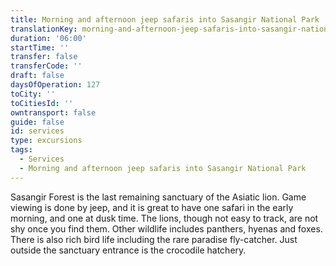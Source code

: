 ```yaml
---
title: Morning and afternoon jeep safaris into Sasangir National Park
translationKey: morning-and-afternoon-jeep-safaris-into-sasangir-national-park
duration: '06:00'
startTime: ''
transfer: false
transferCode: ''
draft: false
daysOfOperation: 127
toCity: ''
toCitiesId: ''
owntransport: false
guide: false
id: services
type: excursions
tags:
  - Services
  - Morning and afternoon jeep safaris into Sasangir National Park
---
```

Sasangir Forest is the last remaining sanctuary of the Asiatic lion. Game viewing is done by jeep, and it is great to have one safari in the early morning, and one at dusk time. The lions, though not easy to track, are not shy once you find them. Other wildlife includes panthers, hyenas and foxes. There is also rich bird life including the rare paradise fly-catcher. Just outside the sanctuary entrance is the crocodile hatchery.